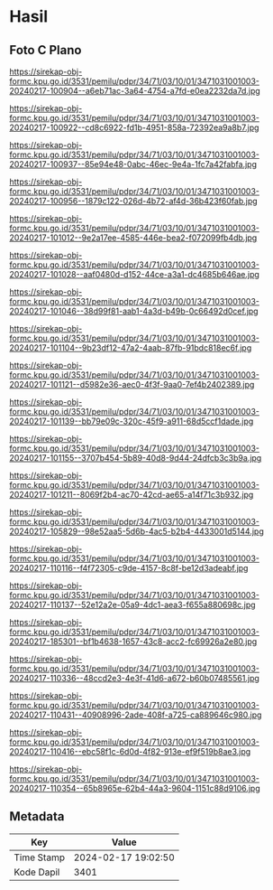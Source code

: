 # Hasil

## Foto C Plano

https://sirekap-obj-formc.kpu.go.id/3531/pemilu/pdpr/34/71/03/10/01/3471031001003-20240217-100904--a6eb71ac-3a64-4754-a7fd-e0ea2232da7d.jpg

https://sirekap-obj-formc.kpu.go.id/3531/pemilu/pdpr/34/71/03/10/01/3471031001003-20240217-100922--cd8c6922-fd1b-4951-858a-72392ea9a8b7.jpg

https://sirekap-obj-formc.kpu.go.id/3531/pemilu/pdpr/34/71/03/10/01/3471031001003-20240217-100937--85e94e48-0abc-46ec-9e4a-1fc7a42fabfa.jpg

https://sirekap-obj-formc.kpu.go.id/3531/pemilu/pdpr/34/71/03/10/01/3471031001003-20240217-100956--1879c122-026d-4b72-af4d-36b423f60fab.jpg

https://sirekap-obj-formc.kpu.go.id/3531/pemilu/pdpr/34/71/03/10/01/3471031001003-20240217-101012--9e2a17ee-4585-446e-bea2-f072099fb4db.jpg

https://sirekap-obj-formc.kpu.go.id/3531/pemilu/pdpr/34/71/03/10/01/3471031001003-20240217-101028--aaf0480d-d152-44ce-a3a1-dc4685b646ae.jpg

https://sirekap-obj-formc.kpu.go.id/3531/pemilu/pdpr/34/71/03/10/01/3471031001003-20240217-101046--38d99f81-aab1-4a3d-b49b-0c66492d0cef.jpg

https://sirekap-obj-formc.kpu.go.id/3531/pemilu/pdpr/34/71/03/10/01/3471031001003-20240217-101104--9b23df12-47a2-4aab-87fb-91bdc818ec6f.jpg

https://sirekap-obj-formc.kpu.go.id/3531/pemilu/pdpr/34/71/03/10/01/3471031001003-20240217-101121--d5982e36-aec0-4f3f-9aa0-7ef4b2402389.jpg

https://sirekap-obj-formc.kpu.go.id/3531/pemilu/pdpr/34/71/03/10/01/3471031001003-20240217-101139--bb79e09c-320c-45f9-a911-68d5ccf1dade.jpg

https://sirekap-obj-formc.kpu.go.id/3531/pemilu/pdpr/34/71/03/10/01/3471031001003-20240217-101155--3707b454-5b89-40d8-9d44-24dfcb3c3b9a.jpg

https://sirekap-obj-formc.kpu.go.id/3531/pemilu/pdpr/34/71/03/10/01/3471031001003-20240217-101211--8069f2b4-ac70-42cd-ae65-a14f71c3b932.jpg

https://sirekap-obj-formc.kpu.go.id/3531/pemilu/pdpr/34/71/03/10/01/3471031001003-20240217-105829--98e52aa5-5d6b-4ac5-b2b4-4433001d5144.jpg

https://sirekap-obj-formc.kpu.go.id/3531/pemilu/pdpr/34/71/03/10/01/3471031001003-20240217-110116--f4f72305-c9de-4157-8c8f-be12d3adeabf.jpg

https://sirekap-obj-formc.kpu.go.id/3531/pemilu/pdpr/34/71/03/10/01/3471031001003-20240217-110137--52e12a2e-05a9-4dc1-aea3-f655a880698c.jpg

https://sirekap-obj-formc.kpu.go.id/3531/pemilu/pdpr/34/71/03/10/01/3471031001003-20240217-185301--bf1b4638-1657-43c8-acc2-fc69926a2e80.jpg

https://sirekap-obj-formc.kpu.go.id/3531/pemilu/pdpr/34/71/03/10/01/3471031001003-20240217-110336--48ccd2e3-4e3f-41d6-a672-b60b07485561.jpg

https://sirekap-obj-formc.kpu.go.id/3531/pemilu/pdpr/34/71/03/10/01/3471031001003-20240217-110431--40908996-2ade-408f-a725-ca889646c980.jpg

https://sirekap-obj-formc.kpu.go.id/3531/pemilu/pdpr/34/71/03/10/01/3471031001003-20240217-110416--ebc58f1c-6d0d-4f82-913e-ef9f519b8ae3.jpg

https://sirekap-obj-formc.kpu.go.id/3531/pemilu/pdpr/34/71/03/10/01/3471031001003-20240217-110354--65b8965e-62b4-44a3-9604-1151c88d9106.jpg


## Metadata

| Key        | Value               |
| ---------- | ------------------- |
| Time Stamp | 2024-02-17 19:02:50 |
| Kode Dapil | 3401                |



